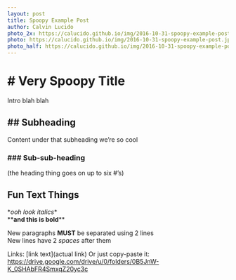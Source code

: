 ```yaml
---
layout: post
title: Spoopy Example Post
author: Calvin Lucido
photo_2x: https://calucido.github.io/img/2016-10-31-spoopy-example-post.jpg
photo: https://calucido.github.io/img/2016-10-31-spoopy-example-post.jpg
photo_half: https://calucido.github.io/img/2016-10-31-spoopy-example-post.jpg
---
```

    
# \# Very Spoopy Title

Intro blah blah

## \#\# Subheading

Content under that subheading we’re so cool

### \#\#\# Sub-sub-heading

(the heading thing goes on up to six #’s)

## Fun Text Things

\**ooh look italics*\*  
\*\***and this is bold**\*\*

New paragraphs **MUST** be separated using 2 lines  
New lines have 2 *spaces* after them

Links: \[link text\]\(actual link\)
Or just copy-paste it: https://drive.google.com/drive/u/0/folders/0B5JnW-K_0SHAbFR4SmxqZ20yc3c
